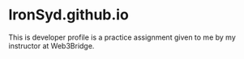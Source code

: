 # IronSyd.github.io

This is developer profile is a practice assignment given to me by my instructor at Web3Bridge.
